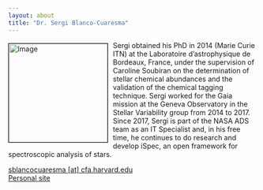 ```yaml
---
layout: about
title: "Dr. Sergi Blanco-Cuaresma"
---
```


<img src="{{ site.baseurl }}/img/team/sergi.jpeg" height="200" width="200" alt="Image" style="float: left; margin: 4px 10px 0px 0px; border: 1px solid #000000;">

Sergi obtained his PhD in 2014 (Marie Curie ITN) at the Laboratoire d’astrophysique de Bordeaux, France, under the supervision of Caroline Soubiran on the determination of stellar chemical abundances and the validation of the chemical tagging technique. Sergi worked for the Gaia mission at the Geneva Observatory in the Stellar Variability group from 2014 to 2017. Since 2017, Sergi is part of the NASA ADS team as an IT Specialist and, in his free time, he continues to do research and develop iSpec, an open framework for spectroscopic analysis of stars.

[sblancocuaresma [at] cfa.harvard.edu](mailto:sblancocuaresma@cfa.harvard.edu)  
[Personal site](http://www.blancocuaresma.com/s/)
